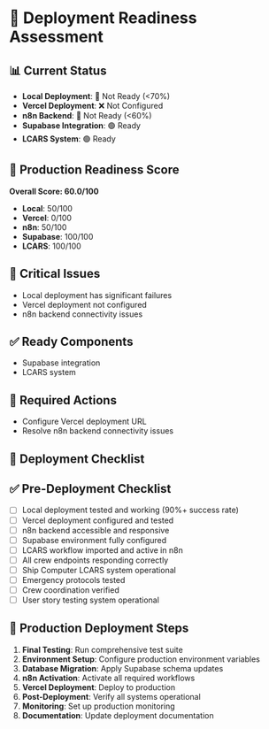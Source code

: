 # 🚀 Deployment Readiness Assessment

## 📊 Current Status
- **Local Deployment**: 🔴 Not Ready (<70%)
- **Vercel Deployment**: ❌ Not Configured
- **n8n Backend**: 🔴 Not Ready (<60%)
- **Supabase Integration**: 🟢 Ready
- **LCARS System**: 🟢 Ready

## 🎯 Production Readiness Score
**Overall Score: 60.0/100**

- **Local**: 50/100
- **Vercel**: 0/100
- **n8n**: 50/100
- **Supabase**: 100/100
- **LCARS**: 100/100

## 🚨 Critical Issues
- Local deployment has significant failures
- Vercel deployment not configured
- n8n backend connectivity issues

## ✅ Ready Components
- Supabase integration
- LCARS system

## 🔧 Required Actions
- Configure Vercel deployment URL
- Resolve n8n backend connectivity issues

## 🚀 Deployment Checklist
## ✅ Pre-Deployment Checklist

- [ ] Local deployment tested and working (90%+ success rate)
- [ ] Vercel deployment configured and tested
- [ ] n8n backend accessible and responsive
- [ ] Supabase environment fully configured
- [ ] LCARS workflow imported and active in n8n
- [ ] All crew endpoints responding correctly
- [ ] Ship Computer LCARS system operational
- [ ] Emergency protocols tested
- [ ] Crew coordination verified
- [ ] User story testing system operational

## 🚀 Production Deployment Steps

1. **Final Testing**: Run comprehensive test suite
2. **Environment Setup**: Configure production environment variables
3. **Database Migration**: Apply Supabase schema updates
4. **n8n Activation**: Activate all required workflows
5. **Vercel Deployment**: Deploy to production
6. **Post-Deployment**: Verify all systems operational
7. **Monitoring**: Set up production monitoring
8. **Documentation**: Update deployment documentation
